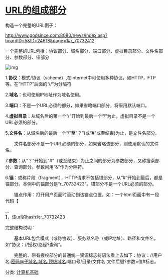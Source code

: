 # [URL的组成部分](https://www.cnblogs.com/GodSince/p/10915624.html)

构造一个完整的URL例子：

http://www.godsince.com:8080/news/index.asp?boardID=5&ID=24618&page=1#r_70732412

 

一个完整的URL包括：协议部分、域名部分、端口部分、虚拟目录部分、文件名部分、参数部分、锚部分 

 

 ![img](https://img2018.cnblogs.com/blog/1188607/201905/1188607-20190524123004043-1112804791.png)

1.**协议**：模式/协议（scheme）,在Internet中可使用多种协议，如HTTP，FTP等。在”HTTP”后面的“//”为分隔符

2.**域名**：也可使用IP地址作为域名使用。

3.**端口**：不是一个URL必须的部分，如果省略端口部分，将采用默认端口。

4.**虚拟目录**：从域名后的第一个“/”开始到最后一个“/”为止。虚拟目录不是一个URL必须的部分。

5.**文件名**：从域名后的最后一个“/”至“？”(或“#”或至结束)为止，是文件名部分。

　　文件名部分不是一个URL必须的部分，如果省略该部分，则使用默认的文件名。

7.**参数**：从“？”开始到“#”（或至结束）为止之间的部分为参数部分，又称搜索部分、查询部分。参数间用“&”作为分隔符。

6.**锚**：或称片段（fragment），HTTP请求不包括锚部分，从“#”开始到最后，都是锚部分。本例中的锚部分是“r_70732423“。锚部分不是一个URL必须的部分。

　　锚点作用：打开用户页面时滚动到该锚点位置。如：一个html页面中有一段代码【<div name='r_70732423'>...</div>】，该url的hash为r_70732423

 

完整结构说明：

　　基本URL包含模式（或称协议）、服务器名称（或IP地址）、路径和文件名，如“协议：//授权/路径?查询”。

　　完整的、带有授权部分的普通统一资源标志符语法看上去如下：协议：//用户名:密码@子域名.域名.顶级域名:端口号/目录/文件名.文件后缀?参数=值#标志。

 

分类: [计算机基础](https://www.cnblogs.com/GodSince/category/1468504.html)